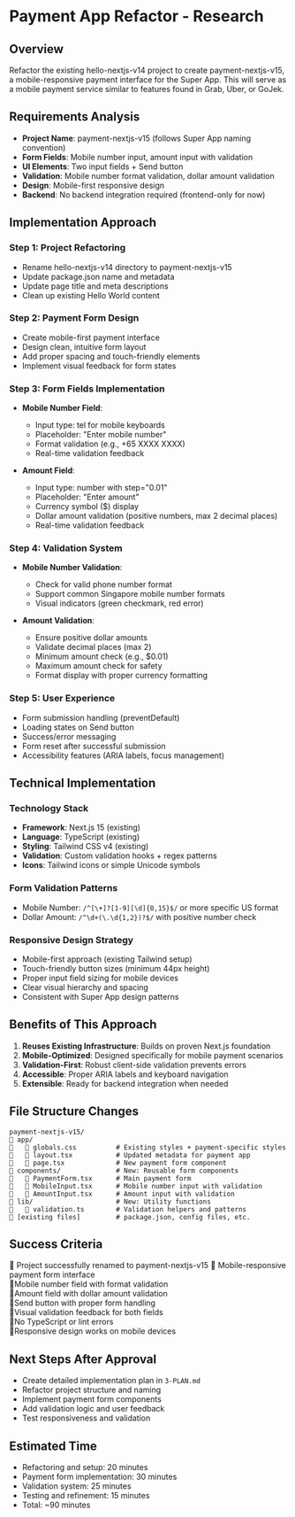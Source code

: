 # Payment App Refactor - Research

## Overview
Refactor the existing hello-nextjs-v14 project to create payment-nextjs-v15, a mobile-responsive payment interface for the Super App. This will serve as a mobile payment service similar to features found in Grab, Uber, or GoJek.

## Requirements Analysis
- **Project Name**: payment-nextjs-v15 (follows Super App naming convention)
- **Form Fields**: Mobile number input, amount input with validation
- **UI Elements**: Two input fields + Send button
- **Validation**: Mobile number format validation, dollar amount validation
- **Design**: Mobile-first responsive design
- **Backend**: No backend integration required (frontend-only for now)

## Implementation Approach

### Step 1: Project Refactoring
- Rename hello-nextjs-v14 directory to payment-nextjs-v15
- Update package.json name and metadata
- Update page title and meta descriptions
- Clean up existing Hello World content

### Step 2: Payment Form Design
- Create mobile-first payment interface
- Design clean, intuitive form layout
- Add proper spacing and touch-friendly elements
- Implement visual feedback for form states

### Step 3: Form Fields Implementation
- **Mobile Number Field**:
  - Input type: tel for mobile keyboards
  - Placeholder: "Enter mobile number"
  - Format validation (e.g., +65 XXXX XXXX)
  - Real-time validation feedback
  
- **Amount Field**:
  - Input type: number with step="0.01"
  - Placeholder: "Enter amount"
  - Currency symbol ($) display
  - Dollar amount validation (positive numbers, max 2 decimal places)
  - Real-time validation feedback

### Step 4: Validation System
- **Mobile Number Validation**:
  - Check for valid phone number format
  - Support common Singapore mobile number formats
  - Visual indicators (green checkmark, red error)
  
- **Amount Validation**:
  - Ensure positive dollar amounts
  - Validate decimal places (max 2)
  - Minimum amount check (e.g., $0.01)
  - Maximum amount check for safety
  - Format display with proper currency formatting

### Step 5: User Experience
- Form submission handling (preventDefault)
- Loading states on Send button
- Success/error messaging
- Form reset after successful submission
- Accessibility features (ARIA labels, focus management)

## Technical Implementation

### Technology Stack
- **Framework**: Next.js 15 (existing)
- **Language**: TypeScript (existing)
- **Styling**: Tailwind CSS v4 (existing)
- **Validation**: Custom validation hooks + regex patterns
- **Icons**: Tailwind icons or simple Unicode symbols

### Form Validation Patterns
- Mobile Number: `/^[\+]?[1-9][\d]{0,15}$/` or more specific US format
- Dollar Amount: `/^\d+(\.\d{1,2})?$/` with positive number check

### Responsive Design Strategy
- Mobile-first approach (existing Tailwind setup)
- Touch-friendly button sizes (minimum 44px height)
- Proper input field sizing for mobile devices
- Clear visual hierarchy and spacing
- Consistent with Super App design patterns

## Benefits of This Approach
1. **Reuses Existing Infrastructure**: Builds on proven Next.js foundation
2. **Mobile-Optimized**: Designed specifically for mobile payment scenarios
3. **Validation-First**: Robust client-side validation prevents errors
4. **Accessible**: Proper ARIA labels and keyboard navigation
5. **Extensible**: Ready for backend integration when needed

## File Structure Changes
```
payment-nextjs-v15/
   app/
      globals.css          # Existing styles + payment-specific styles
      layout.tsx           # Updated metadata for payment app
      page.tsx             # New payment form component
   components/              # New: Reusable form components
      PaymentForm.tsx      # Main payment form
      MobileInput.tsx      # Mobile number input with validation
      AmountInput.tsx      # Amount input with validation
   lib/                     # New: Utility functions
      validation.ts        # Validation helpers and patterns
   [existing files]         # package.json, config files, etc.
```

## Success Criteria
 Project successfully renamed to payment-nextjs-v15
 Mobile-responsive payment form interface  
 Mobile number field with format validation  
 Amount field with dollar amount validation  
 Send button with proper form handling  
 Visual validation feedback for both fields  
 No TypeScript or lint errors  
 Responsive design works on mobile devices  

## Next Steps After Approval
- Create detailed implementation plan in `3-PLAN.md`
- Refactor project structure and naming
- Implement payment form components
- Add validation logic and user feedback
- Test responsiveness and validation

## Estimated Time
- Refactoring and setup: 20 minutes
- Payment form implementation: 30 minutes
- Validation system: 25 minutes
- Testing and refinement: 15 minutes
- Total: ~90 minutes